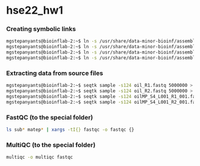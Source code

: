 # hse22_hw1

### Creating symbolic links

```bash
mgstepanyants@bioinflab-2:~$ ln -s /usr/share/data-minor-bioinf/assembly/oil_R1.fastq
mgstepanyants@bioinflab-2:~$ ln -s /usr/share/data-minor-bioinf/assembly/oil_R2.fastq
mgstepanyants@bioinflab-2:~$ ln -s /usr/share/data-minor-bioinf/assembly/oilMP_S4_L001_R1_001.fastq
mgstepanyants@bioinflab-2:~$ ln -s /usr/share/data-minor-bioinf/assembly/oilMP_S4_L001_R2_001.fastq
```

### Extracting data from source files

```bash
mgstepanyants@bioinflab-2:~$ seqtk sample -s124 oil_R1.fastq 5000000 > sub1.fastq
mgstepanyants@bioinflab-2:~$ seqtk sample -s124 oil_R2.fastq 5000000 > sub2.fastq
mgstepanyants@bioinflab-2:~$ seqtk sample -s124 oilMP_S4_L001_R1_001.fastq 1500000 > matep1.fastq
mgstepanyants@bioinflab-2:~$ seqtk sample -s124 oilMP_S4_L001_R2_001.fastq 1500000 > matep2.fastq
```

### FastQC (to the special folder)
```bash
ls sub* matep* | xargs -tI{} fastqc -o fastqc {}
```

### MultiQC (to the special folder)
```bash
multiqc -o multiqc fastqc
```
